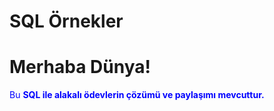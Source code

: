 # SQL Örnekler





<!DOCTYPE html>
<html>
<head>
	<style>
		p {
			color: blue;
		}
	</style>
</head>
<body>
	<h1>Merhaba Dünya!</h1>
	<p>Bu <strong>SQL ile alakalı ödevlerin çözümü ve paylaşımı mevcuttur.</strong></p>
</body>
</html>
